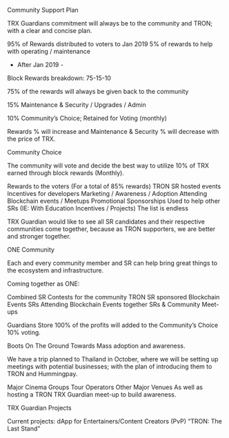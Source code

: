 Community Support Plan

TRX Guardians commitment will always be to the community and TRON; with a clear and concise plan.

95% of Rewards distributed to voters to Jan 2019
5% of rewards to help with operating / maintenance

- After Jan 2019 -

Block Rewards breakdown:  75-15-10

 
75% of the rewards will always be given back to the community

15% Maintenance & Security / Upgrades / Admin 

10% Community’s Choice; Retained for Voting (monthly)

Rewards % will increase and Maintenance & Security % will decrease with the price of TRX.



Community Choice

The community will vote and decide the best way to utilize 10% of TRX earned through block rewards (Monthly).

Rewards to the voters (For a total of 85% rewards)
TRON SR hosted events
Incentives for developers
Marketing / Awareness / Adoption
Attending Blockchain events / Meetups
Promotional Sponsorships
Used to help other SRs (IE: With Education Incentives / Projects)
The list is endless

TRX Guardian would like to see all SR candidates and their respective communities come together, because as TRON supporters, we are better and stronger together.

ONE Community

Each and every community member and SR can help bring great things to the ecosystem and infrastructure.   

Coming together as ONE:

Combined SR Contests for the community
TRON SR sponsored Blockchain Events
SRs Attending Blockchain Events together
SRs & Community Meet-ups

Guardians Store
100% of the profits will added to the Community’s Choice 10% voting. 


Boots On The Ground
Towards Mass adoption and awareness.

We have a trip planned to Thailand in October, where we will be setting up meetings with potential businesses; with the plan of introducing them to TRON and Hummingpay. 

Major Cinema Groups
Tour Operators
Other Major Venues
As well as hosting a TRON TRX Guardian meet-up to build awareness.


TRX Guardian Projects

Current projects: 
dApp for Entertainers/Content Creators
(PvP) “TRON: The Last Stand”
